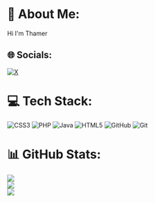 # 💫 About Me:
Hi I'm Thamer


## 🌐 Socials:
[![X](https://img.shields.io/badge/X-black.svg?logo=X&logoColor=white)](https://x.com/ythamer_) 

# 💻 Tech Stack:
![CSS3](https://img.shields.io/badge/css3-%231572B6.svg?style=for-the-badge&logo=css3&logoColor=white) ![PHP](https://img.shields.io/badge/php-%23777BB4.svg?style=for-the-badge&logo=php&logoColor=white) ![Java](https://img.shields.io/badge/java-%23ED8B00.svg?style=for-the-badge&logo=openjdk&logoColor=white) ![HTML5](https://img.shields.io/badge/html5-%23E34F26.svg?style=for-the-badge&logo=html5&logoColor=white) ![GitHub](https://img.shields.io/badge/github-%23121011.svg?style=for-the-badge&logo=github&logoColor=white) ![Git](https://img.shields.io/badge/git-%23F05033.svg?style=for-the-badge&logo=git&logoColor=white)
# 📊 GitHub Stats:
![](https://github-readme-stats.vercel.app/api?username=yThamer&theme=dark&hide_border=true&include_all_commits=false&count_private=false)<br/>
![](https://nirzak-streak-stats.vercel.app/?user=yThamer&theme=dark&hide_border=true)<br/>
![](https://github-readme-stats.vercel.app/api/top-langs/?username=yThamer&theme=dark&hide_border=true&include_all_commits=false&count_private=false&layout=compact)

<!-- Proudly created with GPRM ( https://gprm.itsvg.in ) -->
